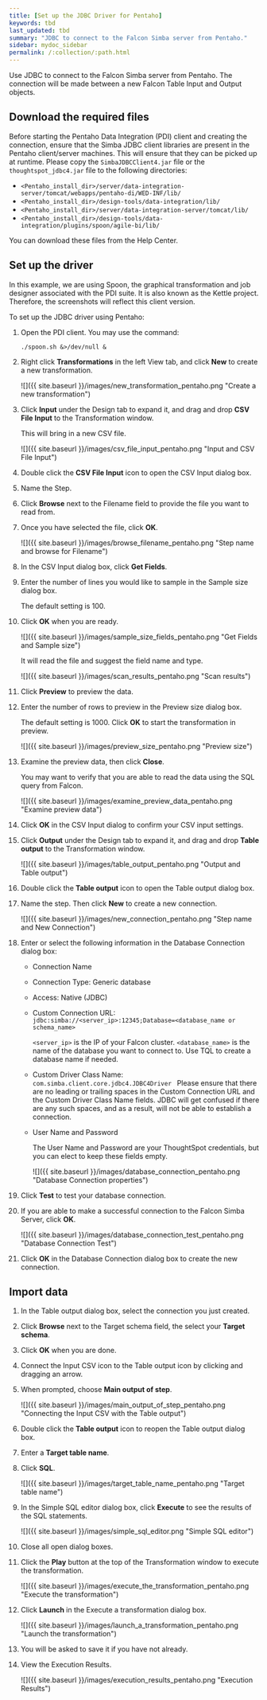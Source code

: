 ```yaml
---
title: [Set up the JDBC Driver for Pentaho]
keywords: tbd
last_updated: tbd
summary: "JDBC to connect to the Falcon Simba server from Pentaho."
sidebar: mydoc_sidebar
permalink: /:collection/:path.html
---
```

Use JDBC to connect to the Falcon Simba server from Pentaho. The connection will be made between a new Falcon Table Input and Output objects.

## Download the required files

Before starting the Pentaho Data Integration (PDI) client and creating the connection, ensure that the Simba JDBC client libraries are present in the Pentaho client/server machines. This will ensure that they can be picked up at runtime. Please copy the `SimbaJDBCClient4.jar` file or the `thoughtspot_jdbc4.jar` file to the following directories:

-   `<Pentaho_install_dir>/server/data-integration-server/tomcat/webapps/pentaho-di/WED-INF/lib/`
-   `<Pentaho_install_dir>/design-tools/data-integration/lib/`
-   `<Pentaho_install_dir>/server/data-integration-server/tomcat/lib/`
-   `<Pentaho_install_dir>/design-tools/data-integration/plugins/spoon/agile-bi/lib/`

You can download these files from the Help Center.


## Set up the driver

In this example, we are using Spoon, the graphical transformation and job designer associated with the PDI suite. It is also known as the Kettle project. Therefore, the screenshots will reflect this client version.

To set up the JDBC driver using Pentaho:

1. Open the PDI client. You may use the command:

    ```
    ./spoon.sh &>/dev/null &
    ```

2. Right click **Transformations** in the left View tab, and click **New** to create a new transformation.

     ![]({{ site.baseurl }}/images/new_transformation_pentaho.png "Create a new transformation")

3. Click **Input** under the Design tab to expand it, and drag and drop **CSV File Input** to the Transformation window.

   This will bring in a new CSV file.

    ![]({{ site.baseurl }}/images/csv_file_input_pentaho.png "Input and CSV File Input")

4. Double click the **CSV File Input** icon to open the CSV Input dialog box.
5. Name the Step.
6. Click **Browse** next to the Filename field to provide the file you want to read from.
7. Once you have selected the file, click **OK**.

     ![]({{ site.baseurl }}/images/browse_filename_pentaho.png "Step name and browse for Filename")

8. In the CSV Input dialog box, click **Get Fields**.
9. Enter the number of lines you would like to sample in the Sample size dialog box.

   The default setting is 100.

10. Click **OK** when you are ready.

     ![]({{ site.baseurl }}/images/sample_size_fields_pentaho.png "Get Fields and Sample size")

    It will read the file and suggest the field name and type.

     ![]({{ site.baseurl }}/images/scan_results_pentaho.png "Scan results")

11. Click **Preview** to preview the data.
12. Enter the number of rows to preview in the Preview size dialog box.

    The default setting is 1000. Click **OK** to start the transformation in preview.

     ![]({{ site.baseurl }}/images/preview_size_pentaho.png "Preview size")

13. Examine the preview data, then click **Close**.

      You may want to verify that you are able to read the data using the SQL query from Falcon.

     ![]({{ site.baseurl }}/images/examine_preview_data_pentaho.png "Examine preview data")

14. Click **OK** in the CSV Input dialog to confirm your CSV input settings.
15. Click **Output** under the Design tab to expand it, and drag and drop **Table output** to the Transformation window.

     ![]({{ site.baseurl }}/images/table_output_pentaho.png "Output and Table output")

16. Double click the **Table output** icon to open the Table output dialog box.
17. Name the step. Then click **New** to create a new connection.

     ![]({{ site.baseurl }}/images/new_connection_pentaho.png "Step name and New Connection")

18. Enter or select the following information in the Database Connection dialog box:

    -   Connection Name
    -   Connection Type: Generic database
    -   Access: Native (JDBC)
    -   Custom Connection URL: `jdbc:simba://<server_ip>:12345;Database=<database_name or schema_name>`

        `<server_ip>` is the IP of your Falcon cluster. `<database_name>` is the name of the database you want to connect to. Use TQL to create a database name if needed.

    -   Custom Driver Class Name: `com.simba.client.core.jdbc4.JDBC4Driver
`
         Please ensure that there are no leading or trailing spaces in the Custom Connection URL and the Custom Driver Class Name fields. JDBC will get confused if there are any such spaces, and as a result, will not be able to establish a connection.

    -   User Name and Password

        The User Name and Password are your ThoughtSpot credentials, but you can elect to keep these fields empty.

        ![]({{ site.baseurl }}/images/database_connection_pentaho.png "Database Connection properties")

16. Click **Test** to test your database connection.

17. If you are able to make a successful connection to the Falcon Simba Server, click **OK**.

     ![]({{ site.baseurl }}/images/database_connection_test_pentaho.png "Database Connection Test")

18. Click **OK** in the Database Connection dialog box to create the new connection.

## Import data

1. In the Table output dialog box, select the connection you just created.
2. Click **Browse** next to the Target schema field, the select your **Target schema**.
3. Click **OK** when you are done.
4. Connect the Input CSV icon to the Table output icon by clicking and dragging an arrow.
5. When prompted, choose **Main output of step**.

     ![]({{ site.baseurl }}/images/main_output_of_step_pentaho.png "Connecting the Input CSV with the Table output")

6. Double click the **Table output** icon to reopen the Table output dialog box.
7. Enter a **Target table name**.
8. Click **SQL**.

    ![]({{ site.baseurl }}/images/target_table_name_pentaho.png "Target table name")

9. In the Simple SQL editor dialog box, click **Execute** to see the results of the SQL statements.

    ![]({{ site.baseurl }}/images/simple_sql_editor.png "Simple SQL editor")

10. Close all open dialog boxes.

11. Click the **Play** button at the top of the Transformation window to execute the transformation.

    ![]({{ site.baseurl }}/images/execute_the_transformation_pentaho.png "Execute the transformation")

12. Click **Launch** in the Execute a transformation dialog box.

    ![]({{ site.baseurl }}/images/launch_a_transformation_pentaho.png "Launch the transformation")

13. You will be asked to save it if you have not already.
14. View the Execution Results.

    ![]({{ site.baseurl }}/images/execution_results_pentaho.png "Execution Results")
